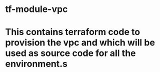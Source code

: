 # tf-module-vpc
# This contains terraform code to provision the vpc and which will be used as source code for all the environment.s